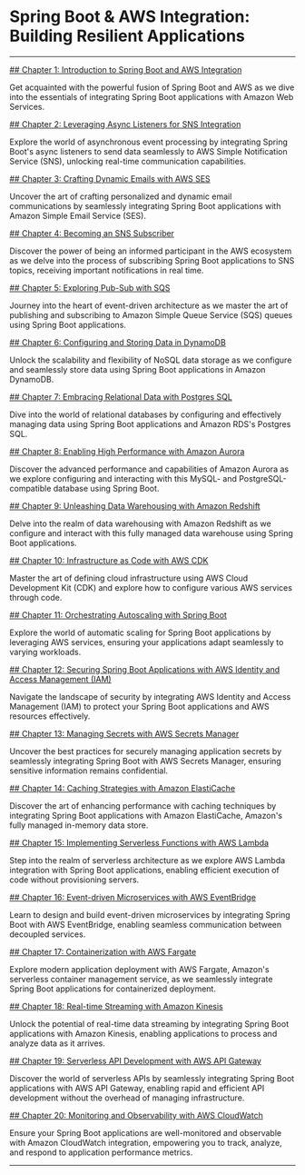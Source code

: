# Spring Boot & AWS Integration: Building Resilient Applications
---

[## Chapter 1: Introduction to Spring Boot and AWS Integration](https://learn.blitzbudget.com/coding/backend/java/springboot/spring-boot-aws-integration-guide/chapter-1-introduction-to-spring-boot-and-aws-integration.json)

Get acquainted with the powerful fusion of Spring Boot and AWS as we dive into the essentials of integrating Spring Boot applications with Amazon Web Services.

[## Chapter 2: Leveraging Async Listeners for SNS Integration](https://learn.blitzbudget.com/coding/backend/java/springboot/spring-boot-aws-integration-guide/chapter-2-leveraging-async-listeners-for-sns-integration.json)

Explore the world of asynchronous event processing by integrating Spring Boot's async listeners to send data seamlessly to AWS Simple Notification Service (SNS), unlocking real-time communication capabilities.

[## Chapter 3: Crafting Dynamic Emails with AWS SES](https://learn.blitzbudget.com/coding/backend/java/springboot/spring-boot-aws-integration-guide/chapter-3-crafting-dynamic-emails-with-aws-ses.json)

Uncover the art of crafting personalized and dynamic email communications by seamlessly integrating Spring Boot applications with Amazon Simple Email Service (SES).

[## Chapter 4: Becoming an SNS Subscriber](https://learn.blitzbudget.com/coding/backend/java/springboot/spring-boot-aws-integration-guide/chapter-4-becoming-an-sns-subscriber.json)

Discover the power of being an informed participant in the AWS ecosystem as we delve into the process of subscribing Spring Boot applications to SNS topics, receiving important notifications in real time.

[## Chapter 5: Exploring Pub-Sub with SQS](https://learn.blitzbudget.com/coding/backend/java/springboot/spring-boot-aws-integration-guide/chapter-5-exploring-pub-sub-with-sqs.json)

Journey into the heart of event-driven architecture as we master the art of publishing and subscribing to Amazon Simple Queue Service (SQS) queues using Spring Boot applications.

[## Chapter 6: Configuring and Storing Data in DynamoDB](https://learn.blitzbudget.com/coding/backend/java/springboot/spring-boot-aws-integration-guide/chapter-6-configuring-and-storing-data-in-dynamodb.json)

Unlock the scalability and flexibility of NoSQL data storage as we configure and seamlessly store data using Spring Boot applications in Amazon DynamoDB.

[## Chapter 7: Embracing Relational Data with Postgres SQL](https://learn.blitzbudget.com/coding/backend/java/springboot/spring-boot-aws-integration-guide/chapter-7-embracing-relational-data-with-postgres-sql.json)

Dive into the world of relational databases by configuring and effectively managing data using Spring Boot applications and Amazon RDS's Postgres SQL.

[## Chapter 8: Enabling High Performance with Amazon Aurora](https://learn.blitzbudget.com/coding/backend/java/springboot/spring-boot-aws-integration-guide/chapter-8-enabling-high-performance-with-amazon-aurora.json)

Discover the advanced performance and capabilities of Amazon Aurora as we explore configuring and interacting with this MySQL- and PostgreSQL-compatible database using Spring Boot.

[## Chapter 9: Unleashing Data Warehousing with Amazon Redshift](https://learn.blitzbudget.com/coding/backend/java/springboot/spring-boot-aws-integration-guide/chapter-9-unleashing-data-warehousing-with-amazon-redshift.json)

Delve into the realm of data warehousing with Amazon Redshift as we configure and interact with this fully managed data warehouse using Spring Boot applications.

[## Chapter 10: Infrastructure as Code with AWS CDK](https://learn.blitzbudget.com/coding/backend/java/springboot/spring-boot-aws-integration-guide/chapter-10-infrastructure-as-code-with-aws-cdk.json)

Master the art of defining cloud infrastructure using AWS Cloud Development Kit (CDK) and explore how to configure various AWS services through code.

[## Chapter 11: Orchestrating Autoscaling with Spring Boot](https://learn.blitzbudget.com/coding/backend/java/springboot/spring-boot-aws-integration-guide/chapter-11-orchestrating-autoscaling-with-spring-boot.json)

Explore the world of automatic scaling for Spring Boot applications by leveraging AWS services, ensuring your applications adapt seamlessly to varying workloads.

[## Chapter 12: Securing Spring Boot Applications with AWS Identity and Access Management (IAM)](https://learn.blitzbudget.com/coding/backend/java/springboot/spring-boot-aws-integration-guide/chapter-12-securing-spring-boot-applications-with-aws-identity-and-access-management-iam.json)

Navigate the landscape of security by integrating AWS Identity and Access Management (IAM) to protect your Spring Boot applications and AWS resources effectively.

[## Chapter 13: Managing Secrets with AWS Secrets Manager](https://learn.blitzbudget.com/coding/backend/java/springboot/spring-boot-aws-integration-guide/chapter-13-managing-secrets-with-aws-secrets-manager.json)

Uncover the best practices for securely managing application secrets by seamlessly integrating Spring Boot with AWS Secrets Manager, ensuring sensitive information remains confidential.

[## Chapter 14: Caching Strategies with Amazon ElastiCache](https://learn.blitzbudget.com/coding/backend/java/springboot/spring-boot-aws-integration-guide/chapter-14-caching-strategies-with-amazon-elasticache.json)

Discover the art of enhancing performance with caching techniques by integrating Spring Boot applications with Amazon ElastiCache, Amazon's fully managed in-memory data store.

[## Chapter 15: Implementing Serverless Functions with AWS Lambda](https://learn.blitzbudget.com/coding/backend/java/springboot/spring-boot-aws-integration-guide/chapter-15-implementing-serverless-functions-with-aws-lambda.json)

Step into the realm of serverless architecture as we explore AWS Lambda integration with Spring Boot applications, enabling efficient execution of code without provisioning servers.

[## Chapter 16: Event-driven Microservices with AWS EventBridge](https://learn.blitzbudget.com/coding/backend/java/springboot/spring-boot-aws-integration-guide/chapter-16-event-driven-microservices-with-aws-eventbridge.json)

Learn to design and build event-driven microservices by integrating Spring Boot with AWS EventBridge, enabling seamless communication between decoupled services.

[## Chapter 17: Containerization with AWS Fargate](https://learn.blitzbudget.com/coding/backend/java/springboot/spring-boot-aws-integration-guide/chapter-17-containerization-with-aws-fargate.json)

Explore modern application deployment with AWS Fargate, Amazon's serverless container management service, as we seamlessly integrate Spring Boot applications for containerized deployment.

[## Chapter 18: Real-time Streaming with Amazon Kinesis](https://learn.blitzbudget.com/coding/backend/java/springboot/spring-boot-aws-integration-guide/chapter-18-real-time-streaming-with-amazon-kinesis.json)

Unlock the potential of real-time data streaming by integrating Spring Boot applications with Amazon Kinesis, enabling applications to process and analyze data as it arrives.

[## Chapter 19: Serverless API Development with AWS API Gateway](https://learn.blitzbudget.com/coding/backend/java/springboot/spring-boot-aws-integration-guide/chapter-19-serverless-api-development-with-aws-api-gateway.json)

Discover the world of serverless APIs by seamlessly integrating Spring Boot applications with AWS API Gateway, enabling rapid and efficient API development without the overhead of managing infrastructure.

[## Chapter 20: Monitoring and Observability with AWS CloudWatch](https://learn.blitzbudget.com/coding/backend/java/springboot/spring-boot-aws-integration-guide/chapter-20-monitoring-and-observability-with-aws-cloudwatch.json)

Ensure your Spring Boot applications are well-monitored and observable with Amazon CloudWatch integration, empowering you to track, analyze, and respond to application performance metrics.

---